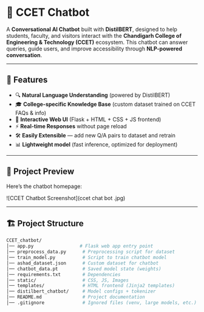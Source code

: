 # 🤖 CCET Chatbot  

A **Conversational AI Chatbot** built with **DistilBERT**, designed to help students, faculty, and visitors interact with the **Chandigarh College of Engineering & Technology (CCET)** ecosystem. This chatbot can answer queries, guide users, and improve accessibility through **NLP-powered conversation**.  

---

## 🚀 Features  

- 🔍 **Natural Language Understanding** (powered by DistilBERT)  
- 🎓 **College-specific Knowledge Base** (custom dataset trained on CCET FAQs & info)  
- 💬 **Interactive Web UI** (Flask + HTML + CSS + JS frontend)  
- ⚡ **Real-time Responses** without page reload  
- 🛠️ **Easily Extensible** — add new Q/A pairs to dataset and retrain  
- 📊 **Lightweight model** (fast inference, optimized for deployment)  

---

## 📸 Project Preview  

Here’s the chatbot homepage:  

![CCET Chatbot Screenshot](ccet chat bot .jpg)  



---

## 🏗️ Project Structure  

```bash
CCET_chatbot/
│── app.py                 # Flask web app entry point
│── preprocess_data.py      # Preprocessing script for dataset
│── train_model.py          # Script to train chatbot model
│── ashad_dataset.json      # Custom dataset for chatbot
│── chatbot_data.pt         # Saved model state (weights)
│── requirements.txt        # Dependencies
│── static/                 # CSS, JS, Images
│── templates/              # HTML frontend (Jinja2 templates)
│── distilbert_chatbot/     # Model configs + tokenizer
│── README.md               # Project documentation
│── .gitignore              # Ignored files (venv, large models, etc.)
